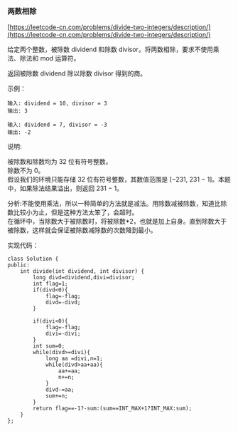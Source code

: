 ### 两数相除
[https://leetcode-cn.com/problems/divide-two-integers/description/](https://leetcode-cn.com/problems/divide-two-integers/description/)

给定两个整数，被除数 dividend 和除数 divisor。将两数相除，要求不使用乘法、除法和 mod 运算符。

返回被除数 dividend 除以除数 divisor 得到的商。

示例：
~~~
输入: dividend = 10, divisor = 3
输出: 3
~~~
~~~
输入: dividend = 7, divisor = -3
输出: -2
~~~
说明:

被除数和除数均为 32 位有符号整数。  
除数不为 0。  
假设我们的环境只能存储 32 位有符号整数，其数值范围是 [−231,  231 − 1]。本题中，如果除法结果溢出，则返回 231 − 1。

分析:不能使用乘法，所以一种简单的方法就是减法。用除数减被除数，知道比除数比较小为止，但是这种方法太笨了，会超时。  
在循环中，当除数大于被除数时，将被除数*2，也就是加上自身。直到除数大于被除数，这样就会保证被除数减除数的次数降到最小。

实现代码：
~~~
class Solution {
public:
    int divide(int dividend, int divisor) {
        long divd=dividend,divi=divisor;
        int flag=1;
        if(divd<0){
            flag=-flag;
            divd=-divd;
        }
            
        if(divi<0){
            flag=-flag;
            divi=-divi;
        }
        int sum=0;
        while(divd>=divi){
            long aa =divi,n=1;
            while(divd>aa+aa){
                aa+=aa;
                n+=n;
            }
            divd-=aa;
            sum+=n;
        }
        return flag==-1?-sum:(sum==INT_MAX+1?INT_MAX:sum);
    }
};
~~~